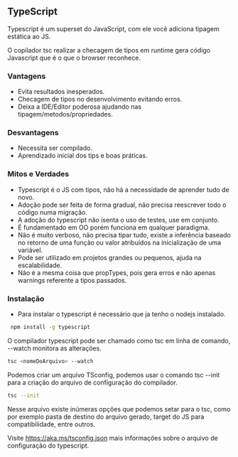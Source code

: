 ## TypeScript

Typescript é um superset do JavaScript, com ele você adiciona tipagem estática ao JS.

O copilador tsc realizar a checagem de tipos em runtime gera código Javascript que é o que o browser reconhece.

### Vantagens

- Evita resultados inesperados.
- Checagem de tipos no desenvolvimento evitando erros.
- Deixa a IDE/Editor poderosa ajudando nas tipagem/metodos/propriedades.

### Desvantagens

- Necessita ser compilado.
- Aprendizado inicial dos tips e boas práticas.

### Mitos e Verdades

- Typescript é o JS com tipos, não há a necessidade de aprender tudo de novo.
- Adoção pode ser feita de forma gradual, não precisa reescrever todo o código numa migração.
- A adoção do typescript não isenta o uso de testes, use em conjunto.
- É fundamentado em OO porém funciona em qualquer paradigma.
- Não é muito verboso, não precisa tipar tudo, existe a inferência baseado no retorno de uma função ou valor atribuídos na inicialização de uma variável.
- Pode ser utilizado em projetos grandes ou pequenos, ajuda na escalabilidade.
- Não é a mesma coisa que propTypes, pois gera erros e não apenas warnings referente a tipos passados.

### Instalação

- Para instalar o typescript é necessário que ja tenho o nodejs instalado.

```bash
 npm install -g typescript
```

O compilador typescript pode ser chamado como tsc em linha de comando, --watch monitora as alterações.

```bash
tsc <nomeDoArquivo> --watch
```

Podemos criar um arquivo TSconfig, podemos usar o comando tsc --init para a criação do arquivo de configuração do compilador.

```bash
tsc --init
```

Nesse arquivo existe inúmeras opções que podemos setar para o tsc, como por exemplo pasta de destino do arquivo gerado, target do JS para compatibilidade, entre outros.

Visite https://aka.ms/tsconfig.json mais informações sobre o arquivo de configuração do typescript.
